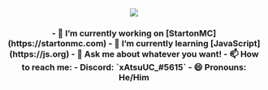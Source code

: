 <h2 align="center">
  <a href="https://github.com/xAtsuUC">
    <img align="center" src="https://github-readme-stats.vercel.app/api/?username=xAtsuUC&show_icons=true&theme=onedark">
  </a>
  <br>

<h3 align="center">
 - 🔭 I’m currently working on [StartonMC](https://startonmc.com)
 - 🌱 I’m currently learning [JavaScript](https://js.org)
 - 💬 Ask me about whatever you want!
 - 📫 How to reach me:
   - Discord: `xAtsuUC_#5615`
 - 😄 Pronouns: He/Him
</p>

<!--

**xAtsuUC/xAtsuUC** is a ✨ _special_ ✨ repository because its `README.md` (this file) appears on your GitHub profile.

Here are some ideas to get you started:

-->
